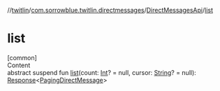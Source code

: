 //[twitlin](../../index.md)/[com.sorrowblue.twitlin.directmessages](../index.md)/[DirectMessagesApi](index.md)/[list](list.md)



# list  
[common]  
Content  
abstract suspend fun [list](list.md)(count: [Int](https://kotlinlang.org/api/latest/jvm/stdlib/kotlin/-int/index.html)? = null, cursor: [String](https://kotlinlang.org/api/latest/jvm/stdlib/kotlin/-string/index.html)? = null): [Response](../../com.sorrowblue.twitlin.client/-response/index.md)<[PagingDirectMessage](../-paging-direct-message/index.md)>  



